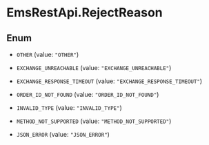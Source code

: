 # EmsRestApi.RejectReason

## Enum


* `OTHER` (value: `"OTHER"`)

* `EXCHANGE_UNREACHABLE` (value: `"EXCHANGE_UNREACHABLE"`)

* `EXCHANGE_RESPONSE_TIMEOUT` (value: `"EXCHANGE_RESPONSE_TIMEOUT"`)

* `ORDER_ID_NOT_FOUND` (value: `"ORDER_ID_NOT_FOUND"`)

* `INVALID_TYPE` (value: `"INVALID_TYPE"`)

* `METHOD_NOT_SUPPORTED` (value: `"METHOD_NOT_SUPPORTED"`)

* `JSON_ERROR` (value: `"JSON_ERROR"`)


